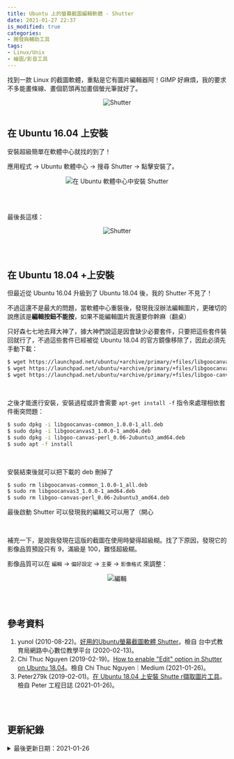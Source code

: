```yaml
---
title: Ubuntu 上的螢幕截圖編輯軟體 - Shutter
date: 2021-01-27 22:37
is_modified: true
categories:
- 開發與輔助工具
tags:
- Linux/Unix
- 繪圖/影音工具
--- 
```


找到一款 Linux 的截圖軟體，重點是它有圖片編輯器阿！GIMP 好麻煩，我的要求不多能畫條線、畫個箭頭再加畫個螢光筆就好了。

<!--more-->
<center> <img src="https://i.imgur.com/xqJC4QV.png" alt="Shutter"></center>

<br>

## 在 Ubuntu 16.04 上安裝

安裝超級簡單在軟體中心就找的到了！

應用程式 → Ubuntu 軟體中心 → 搜尋 Shutter → 點擊安裝了。
<center> <img src="https://i.imgur.com/vHvLaNL.jpg" alt="在 Ubuntu 軟體中心中安裝 Shutter"></center>

<br><br>

最後長這樣：
<center> <img src="https://i.imgur.com/GW0aBea.png" alt="Shutter"></center>

<br><br> 

## 在 Ubuntu 18.04 +上安裝

但最近從 Ubuntu 16.04 升級到了 Ubuntu 18.04 後，我的 Shutter 不見了！

不過這還不是最大的問題，當軟體中心重裝後，發現我沒辦法編輯圖片，更確切的說應該是**編輯按鈕不能按**，如果不能編輯圖片我還要你幹麻（翻桌） 

只好森七七地去拜大神了，據大神們說這是因會缺少必要套件，只要把這些套件裝回就行了，不過這些套件已經被從 Ubuntu 18.04 的官方鏡像<span class="highlighting">移除</span>了，因此必須先手動下載：

```bash
$ wget https://launchpad.net/ubuntu/+archive/primary/+files/libgoocanvas-common_1.0.0-1_all.deb
$ wget https://launchpad.net/ubuntu/+archive/primary/+files/libgoocanvas3_1.0.0-1_amd64.deb
$ wget https://launchpad.net/ubuntu/+archive/primary/+files/libgoo-canvas-perl_0.06-2ubuntu3_amd64.deb
```

<br>

之後才能進行安裝，安裝過程或許會需要 `apt-get install -f` 指令來處理相依套件衝突問題：

```bash
$ sudo dpkg -i libgoocanvas-common_1.0.0-1_all.deb
$ sudo dpkg -i libgoocanvas3_1.0.0-1_amd64.deb
$ sudo dpkg -i libgoo-canvas-perl_0.06-2ubuntu3_amd64.deb
$ sudo apt -f install
```

<br>

安裝結束後就可以把下載的 deb 刪掉了

```bash
$ sudo rm libgoocanvas-common_1.0.0-1_all.deb
$ sudo rm libgoocanvas3_1.0.0-1_amd64.deb
$ sudo rm libgoo-canvas-perl_0.06-2ubuntu3_amd64.deb
```

最後啟動 Shutter 可以發現我的編輯又可以用了（開心

<br>

補充一下，是說我發現在這版的截圖在使用時變得超級糊。找了下原因，發現它的影像品質預設只有 9，滿級是 100，難怪超級糊。


影像品質可以在 `編輯` → `偏好設定` → `主要` → `影像格式` 來調整：

<center> <img src="https://i.imgur.com/H6CZEJU.png?1" alt="編輯"></center>


<br><br> 

## 參考資料 
1. yunol (2010-08-22)。[好用的Ubuntu螢幕截圖軟體 Shutter](http://elesson.tc.edu.tw/~yunol/shutter/)。檢自 台中式教育局網路中心數位教學平台 (2020-02-13)。
2. Chi Thuc Nguyen (2019-02-19)。[How to enable "Edit" option in Shutter on Ubuntu 18.04](https://thucnc.medium.com/how-to-enable-edit-option-in-shutter-on-ubuntu-18-04-e8b2c8dcc58)。檢自 Chi Thuc Nguyen｜Medium (2021-01-26)。
3. Peter279k (2019-02-01)。[在 Ubuntu 18.04 上安裝 Shutte r擷取圖片工具](https://peterli.website/%E5%9C%A8ubuntu-18-04%E4%B8%8A%E5%AE%89%E8%A3%9Dshutter%E6%93%B7%E5%8F%96%E5%9C%96%E7%89%87%E5%B7%A5%E5%85%B7/)。檢自 Peter 工程日誌 (2021-01-26)。

<br><br> 

## 更新紀錄
<details>
  <summary>最後更新日期：2021-01-26</summary>
  <ul class="timestamp">
    　<li>2021-01-27 更新：新增 在 Ubuntu 18.04 +上安裝</li>
    　<li>2020-02-13 發布</li>
    　<li>2020-02-13 完稿</li>
  </ul>
</details>